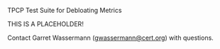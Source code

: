 TPCP Test Suite for Debloating Metrics

THIS IS A PLACEHOLDER!

Contact Garret Wassermann (gwassermann@cert.org) with questions.
